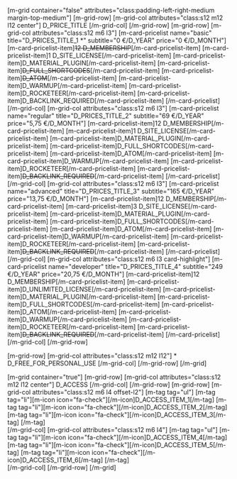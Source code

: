 [m-grid container="false" attributes="class:padding-left-right-medium margin-top-medium"]
  [m-grid-row]
    [m-grid-col attributes="class:s12 m12 l12 center"]
      D_PRICE_TITLE
    [/m-grid-col]
  [/m-grid-row]
  [m-grid-row]
    [m-grid-col attributes="class:s12 m6 l3"]
      [m-card-pricelist name="basic" title="D_PRICES_TITLE_1 *" subtitle="0 €/D_YEAR" price="0 €/D_MONTH"]
        [m-card-pricelist-item]~~12 D_MEMBERSHIP~~[/m-card-pricelist-item]
        [m-card-pricelist-item]1 D_SITE_LICENSE[/m-card-pricelist-item]
        [m-card-pricelist-item]D_MATERIAL_PLUGIN[/m-card-pricelist-item]
        [m-card-pricelist-item]~~D_FULL_SHORTCODES~~[/m-card-pricelist-item]
        [m-card-pricelist-item]~~D_ATOM~~[/m-card-pricelist-item]
        [m-card-pricelist-item]D_WARMUP[/m-card-pricelist-item]
        [m-card-pricelist-item]D_ROCKETEER[/m-card-pricelist-item]
        [m-card-pricelist-item]D_BACKLINK_REQUIRED[/m-card-pricelist-item]
      [/m-card-pricelist]
    [/m-grid-col]
    [m-grid-col attributes="class:s12 m6 l3"]
      [m-card-pricelist name="regular" title="D_PRICES_TITLE_2" subtitle="69 €/D_YEAR" price="5,75 €/D_MONTH"]
        [m-card-pricelist-item]12 D_MEMBERSHIP[/m-card-pricelist-item]
        [m-card-pricelist-item]1 D_SITE_LICENSE[/m-card-pricelist-item]
        [m-card-pricelist-item]D_MATERIAL_PLUGIN[/m-card-pricelist-item]
        [m-card-pricelist-item]D_FULL_SHORTCODES[/m-card-pricelist-item]
        [m-card-pricelist-item]D_ATOM[/m-card-pricelist-item]
        [m-card-pricelist-item]D_WARMUP[/m-card-pricelist-item]
        [m-card-pricelist-item]D_ROCKETEER[/m-card-pricelist-item]
        [m-card-pricelist-item]~~D_BACKLINK_REQUIRED~~[/m-card-pricelist-item]
      [/m-card-pricelist]
    [/m-grid-col]
    [m-grid-col attributes="class:s12 m6 l3"]
      [m-card-pricelist name="advanced" title="D_PRICES_TITLE_3" subtitle="165 €/D_YEAR" price="13,75 €/D_MONTH"]
        [m-card-pricelist-item]12 D_MEMBERSHIP[/m-card-pricelist-item]
        [m-card-pricelist-item]3 D_SITE_LICENSE[/m-card-pricelist-item]
        [m-card-pricelist-item]D_MATERIAL_PLUGIN[/m-card-pricelist-item]
        [m-card-pricelist-item]D_FULL_SHORTCODES[/m-card-pricelist-item]
        [m-card-pricelist-item]D_ATOM[/m-card-pricelist-item]
        [m-card-pricelist-item]D_WARMUP[/m-card-pricelist-item]
        [m-card-pricelist-item]D_ROCKETEER[/m-card-pricelist-item]
        [m-card-pricelist-item]~~D_BACKLINK_REQUIRED~~[/m-card-pricelist-item]
      [/m-card-pricelist]
    [/m-grid-col]
    [m-grid-col attributes="class:s12 m6 l3 card-highlight"]
      [m-card-pricelist name="developer" title="D_PRICES_TITLE_4" subtitle="249 €/D_YEAR" price="20,75 €/D_MONTH"]
        [m-card-pricelist-item]12 D_MEMBERSHIP[/m-card-pricelist-item]
        [m-card-pricelist-item]D_UNLIMITED_LICENSE[/m-card-pricelist-item]
        [m-card-pricelist-item]D_MATERIAL_PLUGIN[/m-card-pricelist-item]
        [m-card-pricelist-item]D_FULL_SHORTCODES[/m-card-pricelist-item]
        [m-card-pricelist-item]D_ATOM[/m-card-pricelist-item]
        [m-card-pricelist-item]D_WARMUP[/m-card-pricelist-item]
        [m-card-pricelist-item]D_ROCKETEER[/m-card-pricelist-item]
        [m-card-pricelist-item]~~D_BACKLINK_REQUIRED~~[/m-card-pricelist-item]
      [/m-card-pricelist]
    [/m-grid-col]
  [/m-grid-row]

  [m-grid-row]
    [m-grid-col attributes="class:s12 m12 l12"]
      \* D_FREE_FOR_PERSONAL_USE
    [/m-grid-col]
  [/m-grid-row]
[/m-grid]

[m-grid container="true"]
  [m-grid-row]
    [m-grid-col attributes="class:s12 m12 l12 center"]
      D_ACCESS
    [/m-grid-col]
  [/m-grid-row]
  [m-grid-row]
    [m-grid-col attributes="class:s12 m6 l4 offset-l2"]
      [m-tag tag="ul"]
        [m-tag tag="li"][m-icon icon="fa-check"][/m-icon]D_ACCESS_ITEM_1[/m-tag]
        [m-tag tag="li"][m-icon icon="fa-check"][/m-icon]D_ACCESS_ITEM_2[/m-tag]
        [m-tag tag="li"][m-icon icon="fa-check"][/m-icon]D_ACCESS_ITEM_3[/m-tag]
      [/m-tag]      
    [/m-grid-col]
    [m-grid-col attributes="class:s12 m6 l4"]
      [m-tag tag="ul"]
        [m-tag tag="li"][m-icon icon="fa-check"][/m-icon]D_ACCESS_ITEM_4[/m-tag]
        [m-tag tag="li"][m-icon icon="fa-check"][/m-icon]D_ACCESS_ITEM_5[/m-tag]
        [m-tag tag="li"][m-icon icon="fa-check"][/m-icon]D_ACCESS_ITEM_6[/m-tag]
      [/m-tag]      
    [/m-grid-col]
  [/m-grid-row]
[/m-grid]
